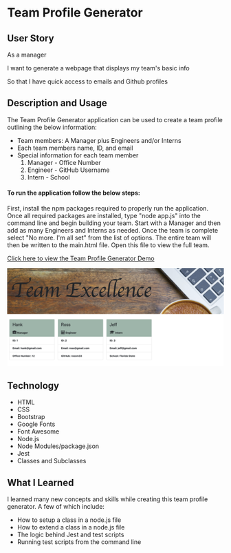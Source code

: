 # Team Profile Generator
## User Story
As a manager

I want to generate a webpage that displays my team's basic info

So that I have quick access to emails and Github profiles

## Description and Usage
The Team Profile Generator application can be used to create a team profile outlining the below information:
* Team members: A Manager plus Engineers and/or Interns
* Each team members name, ID, and email
* Special information for each team member
  1. Manager - Office Number
  2. Engineer - GitHub Username
  3. Intern - School


#### To run the application follow the below steps:
First, install the npm packages required to properly run the application. Once all required packages are installed, type "node app.js" into the command line and begin building your team. Start with a Manager and then add as many Engineers and Interns as needed. Once the team is complete select "No more. I'm all set" from the list of options. The entire team will then be written to the main.html file. Open this file to view the full team.


[Click here to view the Team Profile Generator Demo](https://drive.google.com/file/d/1YcswImmeXJ7PChbxfsM79mloExzTy3dP/view?usp=sharing)

![team generator](assets/images/team-generator.png)


## Technology
* HTML
* CSS
* Bootstrap
* Google Fonts
* Font Awesome
* Node.js
* Node Modules/package.json
* Jest
* Classes and Subclasses
  
## What I Learned
I learned many new concepts and skills while creating this team profile generator. A few of which include:
* How to setup a class in a node.js file
* How to extend a class in a node.js file
* The logic behind Jest and test scripts
* Running test scripts from the command line
